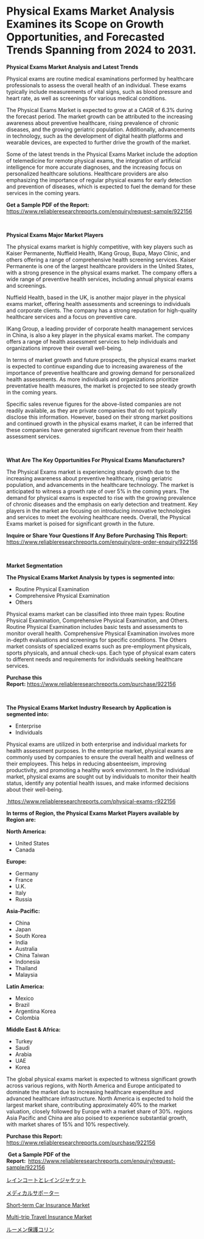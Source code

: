 <p><h1>Physical Exams Market Analysis Examines its Scope on Growth Opportunities, and Forecasted Trends Spanning from 2024 to 2031.</h1></p><p><strong>Physical Exams Market Analysis and Latest Trends</strong></p>
<p><p>Physical exams are routine medical examinations performed by healthcare professionals to assess the overall health of an individual. These exams typically include measurements of vital signs, such as blood pressure and heart rate, as well as screenings for various medical conditions.</p><p>The Physical Exams Market is expected to grow at a CAGR of 6.3% during the forecast period. The market growth can be attributed to the increasing awareness about preventive healthcare, rising prevalence of chronic diseases, and the growing geriatric population. Additionally, advancements in technology, such as the development of digital health platforms and wearable devices, are expected to further drive the growth of the market.</p><p>Some of the latest trends in the Physical Exams Market include the adoption of telemedicine for remote physical exams, the integration of artificial intelligence for more accurate diagnoses, and the increasing focus on personalized healthcare solutions. Healthcare providers are also emphasizing the importance of regular physical exams for early detection and prevention of diseases, which is expected to fuel the demand for these services in the coming years.</p></p>
<p><strong>Get a Sample PDF of the Report:&nbsp;</strong> <a href="https://www.reliableresearchreports.com/enquiry/request-sample/922156">https://www.reliableresearchreports.com/enquiry/request-sample/922156</a></p>
<p>&nbsp;</p>
<p><strong>Physical Exams Major Market Players</strong></p>
<p><p>The physical exams market is highly competitive, with key players such as Kaiser Permanente, Nuffield Health, IKang Group, Bupa, Mayo Clinic, and others offering a range of comprehensive health screening services. Kaiser Permanente is one of the largest healthcare providers in the United States, with a strong presence in the physical exams market. The company offers a wide range of preventive health services, including annual physical exams and screenings.</p><p>Nuffield Health, based in the UK, is another major player in the physical exams market, offering health assessments and screenings to individuals and corporate clients. The company has a strong reputation for high-quality healthcare services and a focus on preventive care.</p><p>IKang Group, a leading provider of corporate health management services in China, is also a key player in the physical exams market. The company offers a range of health assessment services to help individuals and organizations improve their overall well-being.</p><p>In terms of market growth and future prospects, the physical exams market is expected to continue expanding due to increasing awareness of the importance of preventive healthcare and growing demand for personalized health assessments. As more individuals and organizations prioritize preventative health measures, the market is projected to see steady growth in the coming years.</p><p>Specific sales revenue figures for the above-listed companies are not readily available, as they are private companies that do not typically disclose this information. However, based on their strong market positions and continued growth in the physical exams market, it can be inferred that these companies have generated significant revenue from their health assessment services.</p></p>
<p>&nbsp;</p>
<p><strong>What Are The Key Opportunities For Physical Exams Manufacturers?</strong></p>
<p><p>The Physical Exams market is experiencing steady growth due to the increasing awareness about preventive healthcare, rising geriatric population, and advancements in the healthcare technology. The market is anticipated to witness a growth rate of over 5% in the coming years. The demand for physical exams is expected to rise with the growing prevalence of chronic diseases and the emphasis on early detection and treatment. Key players in the market are focusing on introducing innovative technologies and services to meet the evolving healthcare needs. Overall, the Physical Exams market is poised for significant growth in the future.</p></p>
<p><strong>Inquire or Share Your Questions If Any Before Purchasing This Report:</strong> <a href="https://www.reliableresearchreports.com/enquiry/pre-order-enquiry/922156">https://www.reliableresearchreports.com/enquiry/pre-order-enquiry/922156</a></p>
<p>&nbsp;</p>
<p><strong>Market Segmentation</strong></p>
<p><strong>The Physical Exams Market Analysis by types is segmented into:</strong></p>
<p><ul><li>Routine Physical Examination</li><li>Comprehensive Physical Examination</li><li>Others</li></ul></p>
<p><p>Physical exams market can be classified into three main types: Routine Physical Examination, Comprehensive Physical Examination, and Others. Routine Physical Examination includes basic tests and assessments to monitor overall health. Comprehensive Physical Examination involves more in-depth evaluations and screenings for specific conditions. The Others market consists of specialized exams such as pre-employment physicals, sports physicals, and annual check-ups. Each type of physical exam caters to different needs and requirements for individuals seeking healthcare services.</p></p>
<p><strong>Purchase this Report:&nbsp;</strong><a href="https://www.reliableresearchreports.com/purchase/922156">https://www.reliableresearchreports.com/purchase/922156</a></p>
<p>&nbsp;</p>
<p><strong>The Physical Exams Market Industry Research by Application is segmented into:</strong></p>
<p><ul><li>Enterprise</li><li>Individuals</li></ul></p>
<p><p>Physical exams are utilized in both enterprise and individual markets for health assessment purposes. In the enterprise market, physical exams are commonly used by companies to ensure the overall health and wellness of their employees. This helps in reducing absenteeism, improving productivity, and promoting a healthy work environment. In the individual market, physical exams are sought out by individuals to monitor their health status, identify any potential health issues, and make informed decisions about their well-being.</p></p>
<p><a href="https://www.reliableresearchreports.com/physical-exams-r922156">&nbsp;https://www.reliableresearchreports.com/physical-exams-r922156</a></p>
<p><strong>In terms of Region, the Physical Exams Market Players available by Region are:</strong></p>
<p>
    <p> <strong> North America: </strong>
        <ul>
            <li>United States</li>
            <li>Canada</li>
        </ul>
        </p> 
    <p> <strong> Europe: </strong>
        <ul>
            <li>Germany</li>
            <li>France</li>
            <li>U.K.</li>
            <li>Italy</li>
            <li>Russia</li>
        </ul>
        </p> 
    <p> <strong> Asia-Pacific: </strong>
        <ul>
            <li>China</li>
            <li>Japan</li>
            <li>South Korea</li>
            <li>India</li>
            <li>Australia</li>
            <li>China Taiwan</li>
            <li>Indonesia</li>
            <li>Thailand</li>
            <li>Malaysia</li>
        </ul>
        </p> 
    <p> <strong> Latin America: </strong>
        <ul>
            <li>Mexico</li>
            <li>Brazil</li>
            <li>Argentina Korea</li>
            <li>Colombia</li>
        </ul>
        </p> 
    <p> <strong> Middle East & Africa: </strong>
        <ul>
            <li>Turkey</li>
            <li>Saudi</li>
            <li>Arabia</li>
            <li>UAE</li>
            <li>Korea</li>
        </ul>
    </p>
    </p>
<p><p>The global physical exams market is expected to witness significant growth across various regions, with North America and Europe anticipated to dominate the market due to increasing healthcare expenditure and advanced healthcare infrastructure. North America is expected to hold the largest market share, contributing approximately 40% to the market valuation, closely followed by Europe with a market share of 30%. regions Asia Pacific and China are also poised to experience substantial growth, with market shares of 15% and 10% respectively.</p></p>
<p><strong>Purchase this Report: </strong><a href="https://www.reliableresearchreports.com/purchase/922156">https://www.reliableresearchreports.com/purchase/922156</a></p>
<p>&nbsp;<strong>Get a Sample PDF of the Report:&nbsp;&nbsp;</strong><a href="https://www.reliableresearchreports.com/enquiry/request-sample/922156">https://www.reliableresearchreports.com/enquiry/request-sample/922156</a></p>
<p><strong></strong></p>
<p><p><a href="https://medium.com/@munroco657/%E9%9B%A8%E5%90%88%E7%BE%BD%E3%81%A8%E3%83%AC%E3%82%A4%E3%83%B3%E3%82%B8%E3%83%A3%E3%82%B1%E3%83%83%E3%83%88%E5%B8%82%E5%A0%B4-%E5%B8%82%E5%A0%B4%E3%82%B7%E3%82%A7%E3%82%A2-%E5%B8%82%E5%A0%B4%E5%8B%95%E5%90%91-%E5%B0%86%E6%9D%A5%E3%81%AE%E6%88%90%E9%95%B7%E3%82%92%E6%8E%A2%E3%82%8B-9aa581b685ef">レインコートとレインジャケット</a></p><p><a href="https://github.com/leigh4852023/Market-Research-Report-List-1/blob/main/935938855325.md">メディカルサポーター</a></p><p><a href="https://www.linkedin.com/pulse/short-term-car-insurance-market-share-evolution-growth-1wizf">Short-term Car Insurance Market</a></p><p><a href="https://www.linkedin.com/pulse/multi-trip-travel-insurance-market-size-outlook-forecast-2024-l1ggc">Multi-trip Travel Insurance Market</a></p><p><a href="https://github.com/alyle7648/Market-Research-Report-List-1/blob/main/764966455324.md">ルーメン保護コリン</a></p></p>